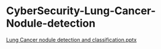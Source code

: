 # CyberSecurity-Lung-Cancer-Nodule-detection
[Lung Cancer nodule detection and classification.pptx](https://github.com/manjari-cse/Lung-Cancer-Nodule-detection/files/10172996/Lung.Cancer.nodule.detection.and.classification.pptx)

